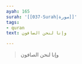 ```yaml
---
ayah: 165
surah: '[[037-Surah|سورة]]'
tags:
- quran
text: وإنا لنحن الصافون

---
```

> وإنا لنحن الصافون
